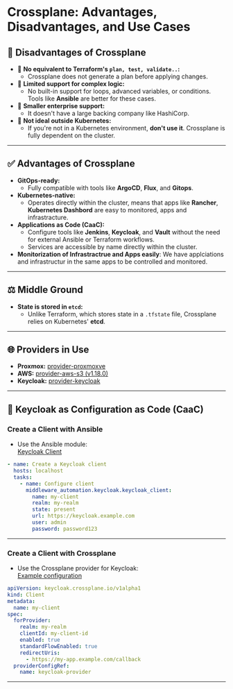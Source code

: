 # Crossplane: Advantages, Disadvantages, and Use Cases

## 🛑 **Disadvantages of Crossplane**
- 🚫 **No equivalent to Terraform's `plan, test, validate..`:**
  - Crossplane does not generate a plan before applying changes.
- 🚫 **Limited support for complex logic:**
  - No built-in support for loops, advanced variables, or conditions. Tools like **Ansible** are better for these cases.
- 🚫 **Smaller enterprise support:**
  - It doesn't have a large backing company like HashiCorp.
- 🚫 **Not ideal outside Kubernetes:**
  - If you're not in a Kubernetes environment, **don't use it**. Crossplane is fully dependent on the cluster.

---

## ✅ **Advantages of Crossplane**
- **GitOps-ready:**
  - Fully compatible with tools like **ArgoCD**, **Flux**, and **Gitops**.
- **Kubernetes-native:**
  - Operates directly within the cluster, means that apps like **Rancher**, **Kubernetes Dashbord**
    are easy to monitored, apps and infrastracture.
- **Applications as Code (CaaC):**
  - Configure tools like **Jenkins**, **Keycloak**, and **Vault** without the need for external Ansible or Terraform workflows.
  - Services are accessible by name directly within the cluster.
- **Monitorization of Infrastractrue and Apps easily**: We have applciations and infrastructur in the
    same apps to be controlled and monitored.

---

## ⚖️ **Middle Ground**
- **State is stored in `etcd`:**
  - Unlike Terraform, which stores state in a `.tfstate` file, Crossplane relies on Kubernetes' **etcd**.

---

## 🌐 **Providers in Use**
- **Proxmox:** [provider-proxmoxve](https://github.com/dougsong/provider-proxmoxve)
- **AWS:** [provider-aws-s3 (v1.18.0)](https://marketplace.upbound.io/providers/upbound/provider-aws-s3/v1.18.0)
- **Keycloak:** [provider-keycloak](https://github.com/crossplane-contrib/provider-keycloak)

---

## 🔑 **Keycloak as Configuration as Code (CaaC)**

### **Create a Client with Ansible**
- Use the Ansible module:  
  [Keycloak Client](https://galaxy.ansible.com/ui/repo/published/middleware_automation/keycloak/content/module/keycloak_client/)

```yaml
- name: Create a Keycloak client
  hosts: localhost
  tasks:
    - name: Configure client
      middleware_automation.keycloak.keycloak_client:
        name: my-client
        realm: my-realm
        state: present
        url: https://keycloak.example.com
        user: admin
        password: password123
```

---

### **Create a Client with Crossplane**
- Use the Crossplane provider for Keycloak:  
  [Example configuration](https://github.com/crossplane-contrib/provider-keycloak/blob/main/examples/clients.yaml)

```yaml
apiVersion: keycloak.crossplane.io/v1alpha1
kind: Client
metadata:
  name: my-client
spec:
  forProvider:
    realm: my-realm
    clientId: my-client-id
    enabled: true
    standardFlowEnabled: true
    redirectUris:
      - https://my-app.example.com/callback
  providerConfigRef:
    name: keycloak-provider
```

---
